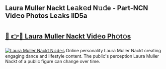 ## Laura Muller Nackt Le𝚊k𝚎d N𝚞𝚍e - Part-NCN Vid𝚎o Photos Le𝚊ks llD5a

# <h2><a href="http://fb0ald.evod.top/?m=Laura+Muller+Nackt">🔗 👉🔴 Laura Muller Nackt Vid𝚎o Ph𝚘t𝚘s</a></h2>

[![Laura Muller Nackt N𝚞d𝚎s](https://i.imgur.com/8V9OHl7.gif)](http://fb0ald.evod.top/?m=Laura+Muller+Nackt)
Online personality Laura Muller Nackt creating engaging dance and lifestyle content. The public's perception Laura Muller Nackt of a public figure can change over time. 
